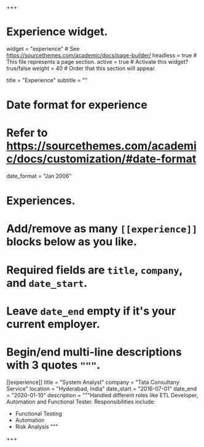 +++
# Experience widget.
widget = "experience"  # See https://sourcethemes.com/academic/docs/page-builder/
headless = true  # This file represents a page section.
active = true  # Activate this widget? true/false
weight = 40  # Order that this section will appear.

title = "Experience"
subtitle = ""

# Date format for experience
#   Refer to https://sourcethemes.com/academic/docs/customization/#date-format
date_format = "Jan 2006"

# Experiences.
#   Add/remove as many `[[experience]]` blocks below as you like.
#   Required fields are `title`, `company`, and `date_start`.
#   Leave `date_end` empty if it's your current employer.
#   Begin/end multi-line descriptions with 3 quotes `"""`.
[[experience]]
  title = "System Analyst"
  company = "Tata Consultany Service"
  location = "Hyderabad, India"
  date_start = "2016-07-01"
  date_end = "2020-01-10"
  description = """Handled different roles like ETL Developer, Automation and Functional Tester.
  Responsibilities include:
 
  * Functional Testing
  * Automation
  * Risk Analysis
  """

+++
